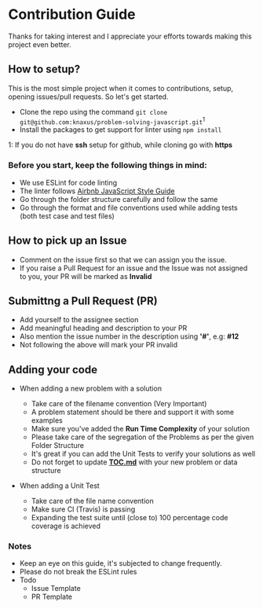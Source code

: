 # Contribution Guide

Thanks for taking interest and I appreciate your efforts towards making this project even better.

## How to setup?

This is the most simple project when it comes to contributions, setup, opening issues/pull requests. So let's get started.

- Clone the repo using the command `git clone git@github.com:knaxus/problem-solving-javascript.git`<sup>1</sup>
- Install the packages to get support for linter using `npm install`

1: If you do not have **ssh** setup for github, while cloning go with **https**

### Before you start, keep the following things in mind:

- We use ESLint for code linting
- The linter follows [Airbnb JavaScript Style Guide](https://github.com/airbnb/javascript)
- Go through the folder structure carefully and follow the same
- Go through the format and file conventions used while adding tests (both test case and test files)

## How to pick up an Issue

- Comment on the issue first so that we can assign you the issue.
- If you raise a Pull Request for an issue and the Issue was not assigned to you, your PR will be marked as **Invalid**

## Submittng a Pull Request (PR)

- Add yourself to the assignee section
- Add meaningful heading and description to your PR
- Also mention the issue number in the description using **'#'**, e.g: **#12**
- Not following the above will mark your PR invalid

## Adding your code

- When adding a new problem with a solution

  - Take care of the filename convention (Very Important)
  - A problem statement should be there and support it with some examples
  - Make sure you've added the **Run Time Complexity** of your solution
  - Please take care of the segregation of the Problems as per the given Folder Structure
  - It's great if you can add the Unit Tests to verify your solutions as well
  - Do not forget to update **[TOC.md](TOC.md)** with your new problem or data structure

- When adding a Unit Test
  - Take care of the file name convention
  - Make sure CI (Travis) is passing
  - Expanding the test suite until (close to) 100 percentage code coverage is achieved

### Notes

- Keep an eye on this guide, it's subjected to change frequently.
- Please do not break the ESLint rules
- Todo
  - Issue Template
  - PR Template
